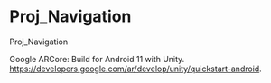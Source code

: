 # Proj_Navigation
Proj_Navigation

Google ARCore: Build for Android 11 with Unity.  
https://developers.google.com/ar/develop/unity/quickstart-android.  
